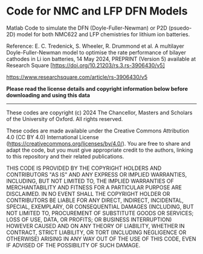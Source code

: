 
# Code for NMC and LFP DFN Models

Matlab Code to simulate the DFN (Doyle-Fuller-Newman) or P2D (psuedo-2D) model for both NMC622 and LFP chemistries for lithium ion batteries.

Reference: E. C. Tredenick, S. Wheeler, R. Drummond et al. A multilayer Doyle-Fuller-Newman model to optimise the rate performance of bilayer cathodes in Li ion batteries, 14 May 2024, PREPRINT (Version 5) available at Research Square [https://doi.org/10.21203/rs.3.rs-3906430/v5]

https://www.researchsquare.com/article/rs-3906430/v5

**Please read the license details and copyright information below before downloading and using this data**

******************************************************************************************
These codes are copyright (c) 2024 The Chancellor, Masters and Scholars of the University of Oxford. All rights reserved. 

These codes are made available under the Creative Commons Attribution 4.0 (CC BY 4.0) International License (https://creativecommons.org/licenses/by/4.0/). You are free to share and adapt the code, but you must give appropriate credit to the authors, linking to this repository and their related publications.

THIS CODE IS PROVIDED BY THE COPYRIGHT HOLDERS AND CONTRIBUTORS "AS IS"
AND ANY EXPRESS OR IMPLIED WARRANTIES, INCLUDING, BUT NOT LIMITED TO, THE
IMPLIED WARRANTIES OF MERCHANTABILITY AND FITNESS FOR A PARTICULAR PURPOSE ARE
DISCLAIMED. IN NO EVENT SHALL THE COPYRIGHT HOLDER OR CONTRIBUTORS BE LIABLE
FOR ANY DIRECT, INDIRECT, INCIDENTAL, SPECIAL, EXEMPLARY, OR CONSEQUENTIAL
DAMAGES (INCLUDING, BUT NOT LIMITED TO, PROCUREMENT OF SUBSTITUTE GOODS OR
SERVICES; LOSS OF USE, DATA, OR PROFITS; OR BUSINESS INTERRUPTION) HOWEVER
CAUSED AND ON ANY THEORY OF LIABILITY, WHETHER IN CONTRACT, STRICT LIABILITY,
OR TORT (INCLUDING NEGLIGENCE OR OTHERWISE) ARISING IN ANY WAY OUT OF THE USE
OF THIS CODE, EVEN IF ADVISED OF THE POSSIBILITY OF SUCH DAMAGE.
